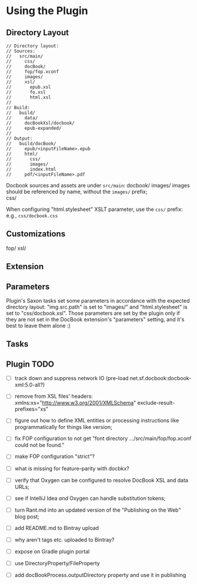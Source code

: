 # Using the Plugin #

## Directory Layout ##

    // Directory layout:
    // Sources:
    //   src/main/
    //     css/
    //     docBook/
    //     fop/fop.xconf
    //     images/
    //     xsl/
    //       epub.xsl
    //       fo.xsl
    //       html.xsl
    //
    // Build:
    //   build/
    //     data/
    //     docBookXsl/docbook/
    //     epub-expanded/
    //
    // Output:
    //   build/docBook/
    //     epub/<inputFileName>.epub
    //     html/
    //       css/
    //       images/
    //       index.html
    //     pdf/<inputFileName>.pdf


Docbook sources and assets are under `src/main`: 
  docbook/
  images/
images should be referenced by name, without the `images/` prefix;  
  css/

When configuring "html.stylesheet" XSLT parameter, use the `css/` prefix: e.g., `css/docbook.css`  

## Customizations ##

  fop/
  xsl/  

## Extension ##

## Parameters ##

Plugin's Saxon tasks set some parameters in accordance with the expected directory layout:
"img.src.path" is set to "images/" and "html.stylesheet" is set to "css/docbook.xsl".
Those parameters are set by the plugin only if they are not set in the DocBook extension's
"parameters" setting, and it's best to leave them alone :)  



## Tasks ##

## Plugin TODO ##

- [ ] track down and suppress network IO (pre-load net.sf.docbook:docbook-xml:5.0-all?)
- [ ] remove from XSL files' headers: xmlns:xs="http://www.w3.org/2001/XMLSchema"  exclude-result-prefixes="xs"
- [ ] figure out how to define XML entities or processing instructions like <?eval ${project.version}?> programmatically for things like version;
- [ ] fix FOP configuration to not get "font directory .../src/main/fop/fop.xconf could not be found."
- [ ] make FOP configuration "strict"?
- [ ] what is missing for feature-parity with docbkx?
- [ ] verify that Oxygen can be configured to resolve DocBook XSL and data URLs;
- [ ] see if IntelliJ Idea *and* Oxygen can handle substitution tokens;

- [ ] turn Rant.md into an updated version of the "Publishing on the Web" blog post;
- [ ] add README.md to Bintray upload
- [ ] why aren't tags etc. uploaded to Bintray?
- [ ] expose on Gradle plugin portal
- [ ] use DirectoryProperty/FileProperty
- [ ] add docBookProcess.outputDirectory property and use it in publishing
